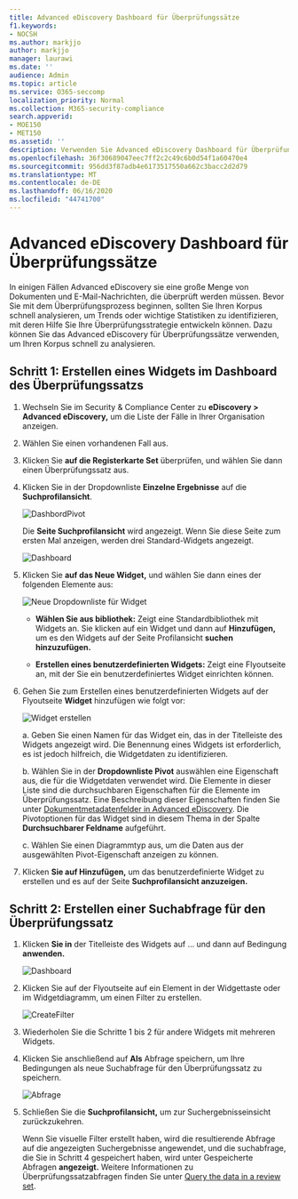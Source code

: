 ```yaml
---
title: Advanced eDiscovery Dashboard für Überprüfungssätze
f1.keywords:
- NOCSH
ms.author: markjjo
author: markjjo
manager: laurawi
ms.date: ''
audience: Admin
ms.topic: article
ms.service: O365-seccomp
localization_priority: Normal
ms.collection: M365-security-compliance
search.appverid:
- MOE150
- MET150
ms.assetid: ''
description: Verwenden Sie Advanced eDiscovery Dashboard für Überprüfungssätze, um Ihren Korpus schnell zu analysieren, um Trends oder wichtige Statistiken zu identifizieren, die Ihnen bei der Entwicklung Ihrer Überprüfungsstrategie helfen.
ms.openlocfilehash: 36f30689047eec7ff2c2c49c6b0d54f1a60470e4
ms.sourcegitcommit: 956dd3f87adb4e6173517550a662c3bacc2d2d79
ms.translationtype: MT
ms.contentlocale: de-DE
ms.lasthandoff: 06/16/2020
ms.locfileid: "44741700"
---
```

# <a name="advanced-ediscovery-dashboard-for-review-sets"></a>Advanced eDiscovery Dashboard für Überprüfungssätze

In einigen Fällen Advanced eDiscovery sie eine große Menge von Dokumenten und E-Mail-Nachrichten, die überprüft werden müssen. Bevor Sie mit dem Überprüfungsprozess beginnen, sollten Sie Ihren Korpus schnell analysieren, um Trends oder wichtige Statistiken zu identifizieren, mit deren Hilfe Sie Ihre Überprüfungsstrategie entwickeln können. Dazu können Sie das Advanced eDiscovery für Überprüfungssätze verwenden, um Ihren Korpus schnell zu analysieren.

## <a name="step-1-create-a-widget-on-the-review-set-dashboard"></a>Schritt 1: Erstellen eines Widgets im Dashboard des Überprüfungssatzs

1. Wechseln Sie im Security & Compliance Center zu **eDiscovery > Advanced eDiscovery,** um die Liste der Fälle in Ihrer Organisation anzeigen.
  
2. Wählen Sie einen vorhandenen Fall aus.
  
3. Klicken Sie **auf die Registerkarte Set** überprüfen, und wählen Sie dann einen Überprüfungssatz aus.
  
4. Klicken Sie in der Dropdownliste **Einzelne Ergebnisse** auf die **Suchprofilansicht**. 

   ![DashbordPivot](../media/dashboardpivot.png)

   Die **Seite Suchprofilansicht** wird angezeigt. Wenn Sie diese Seite zum ersten Mal anzeigen, werden drei Standard-Widgets angezeigt.

   ![Dashboard](../media/dashboardonly.png)
  
5. Klicken Sie **auf das Neue Widget,** und wählen Sie dann eines der folgenden Elemente aus:

   ![Neue Dropdownliste für Widget](../media/NewWidgetDropdownBox.png)

   - **Wählen Sie aus bibliothek:** Zeigt eine Standardbibliothek mit Widgets an. Sie klicken auf ein Widget und dann auf **Hinzufügen,** um es den Widgets auf der Seite Profilansicht **suchen hinzuzufügen.**
  
   - **Erstellen eines benutzerdefinierten Widgets:** Zeigt eine Flyoutseite an, mit der Sie ein benutzerdefiniertes Widget einrichten können. 

6. Gehen Sie zum Erstellen eines benutzerdefinierten Widgets auf der Flyoutseite **Widget** hinzufügen wie folgt vor:

   ![Widget erstellen](../media/addwidget.png)

    a. Geben Sie einen Namen für das Widget ein, das in der Titelleiste des Widgets angezeigt wird. Die Benennung eines Widgets ist erforderlich, es ist jedoch hilfreich, die Widgetdaten zu identifizieren.

    b. Wählen Sie in der **Dropdownliste Pivot** auswählen eine Eigenschaft aus, die für die Widgetdaten verwendet wird. Die Elemente in dieser Liste sind die durchsuchbaren Eigenschaften für die Elemente im Überprüfungssatz. Eine Beschreibung dieser Eigenschaften finden Sie unter [Dokumentmetadatenfelder in Advanced eDiscovery](document-metadata-fields-in-Advanced-eDiscovery.md). Die Pivotoptionen für das Widget sind in diesem Thema in der Spalte **Durchsuchbarer Feldname** aufgeführt.

    c. Wählen Sie einen Diagrammtyp aus, um die Daten aus der ausgewählten Pivot-Eigenschaft anzeigen zu können.

  6. Klicken **Sie auf Hinzufügen,** um das benutzerdefinierte Widget zu erstellen und es auf der Seite **Suchprofilansicht anzuzeigen.**

## <a name="step-2-create-a-review-set-search-query"></a>Schritt 2: Erstellen einer Suchabfrage für den Überprüfungssatz

1. Klicken **Sie in** der Titelleiste des Widgets auf ... und dann auf Bedingung **anwenden.**

   ![Dashboard](../media/searchprofilehome.png)

2. Klicken Sie auf der Flyoutseite auf ein Element in der Widgettaste oder im Widgetdiagramm, um einen Filter zu erstellen.

   ![CreateFilter](../media/applyconditionfilter.png)

3. Wiederholen Sie die Schritte 1 bis 2 für andere Widgets mit mehreren Widgets. 

4. Klicken Sie anschließend auf **Als** Abfrage speichern, um Ihre Bedingungen als neue Suchabfrage für den Überprüfungssatz zu speichern.

   ![Abfrage](../media/savequery.png)

5. Schließen Sie die **Suchprofilansicht,** um zur Suchergebnisseinsicht zurückzukehren.

   Wenn Sie visuelle Filter erstellt haben, wird die resultierende Abfrage auf die angezeigten Suchergebnisse angewendet, und die suchabfrage, die Sie in Schritt 4 gespeichert haben, wird unter Gespeicherte Abfragen **angezeigt.** Weitere Informationen zu Überprüfungssatzabfragen finden Sie unter [Query the data in a review set](review-set-search.md).
